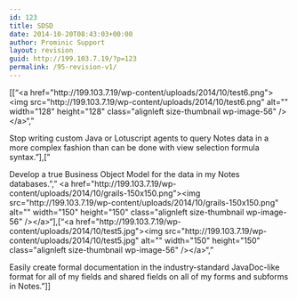 ```yaml
---
id: 123
title: SDSD
date: 2014-10-20T08:43:03+00:00
author: Prominic Support
layout: revision
guid: http://199.103.7.19/?p=123
permalink: /95-revision-v1/
---
```

[[&#8220;<a href=\"http:\/\/199.103.7.19\/wp-content\/uploads\/2014\/10\/test6.png\"><img src=\"http:\/\/199.103.7.19\/wp-content\/uploads\/2014\/10\/test6.png\" alt=\"\" width=\"128\" height=\"128\" class=\"alignleft size-thumbnail wp-image-56\" \/><\/a>&#8220;,&#8221;

Stop writing custom Java or Lotuscript agents to query Notes data in a more complex fashion than can be done with view selection formula syntax.&#8221;],[&#8221; 

Develop a true Business Object Model for the data in my Notes databases.&#8221;,&#8221; <a href=\"http:\/\/199.103.7.19\/wp-content\/uploads\/2014\/10\/grails-150x150.png\"><img src=\"http:\/\/199.103.7.19\/wp-content\/uploads\/2014\/10\/grails-150x150.png\" alt=\"\" width=\"150\" height=\"150\" class=\"alignleft size-thumbnail wp-image-56\" \/><\/a>&#8220;],[&#8220;<a href=\"http:\/\/199.103.7.19\/wp-content\/uploads\/2014\/10\/test5.jpg\"><img src=\"http:\/\/199.103.7.19\/wp-content\/uploads\/2014\/10\/test5.jpg\" alt=\"\" width=\"150\" height=\"150\" class=\"alignleft size-thumbnail wp-image-56\" \/><\/a>&#8220;,&#8221;

Easily create formal documentation in the industry-standard JavaDoc-like format for all of my fields and shared fields on all of my forms and subforms in Notes.&#8221;]]